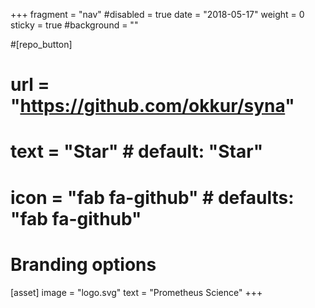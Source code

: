 +++
fragment = "nav"
#disabled = true
date = "2018-05-17"
weight = 0
sticky = true
#background = ""

#[repo_button]
#  url = "https://github.com/okkur/syna"
#  text = "Star" # default: "Star"
#  icon = "fab fa-github" # defaults: "fab fa-github"

# Branding options
[asset]
  image = "logo.svg"
  text = "Prometheus Science"
+++
